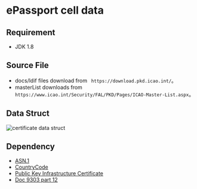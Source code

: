 # ePassport cell data

## Requirement

- JDK 1.8

## Source File
- docs/ldif files download from ``` https://download.pkd.icao.int/```。
- masterList downloads from ```https://www.icao.int/Security/FAL/PKD/Pages/ICAO-Master-List.aspx```。

## Data Struct

![certificate data struct](./docs/image/certificate_struct.png)

## Dependency

- [ASN.1](https://zh.wikipedia.org/wiki/ASN.1)
- [CountryCode](https://zh.wikipedia.org/wiki/ISO_3166-1)
- [Public Key Infrastructure Certificate](https://tools.ietf.org/html/rfc5280#section-4.1.1.2)
- [Doc 9303 part 12](https://www.icao.int/publications/Documents/9303_p12_cons_zh.pdf)
